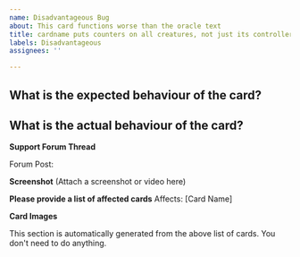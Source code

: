 ```yaml
---
name: Disadvantageous Bug
about: This card functions worse than the oracle text
title: cardname puts counters on all creatures, not just its controller's
labels: Disadvantageous
assignees: ''

---
```


**What is the expected behaviour of the card?**
 -

**What is the actual behaviour of the card?**
 -

**Support Forum Thread**
<!-- If you can, please also report this to the official forums:  https://forums.mtgo.com/index.php?threads/how-to-report-and-upvote-bugs.21/ -->
Forum Post:

**Screenshot**
(Attach a screenshot or video here)

**Please provide a list of affected cards**
Affects: [Card Name]

**Card Images**
<!-- Images --> This section is automatically generated from the above list of cards.  You don't need to do anything.
